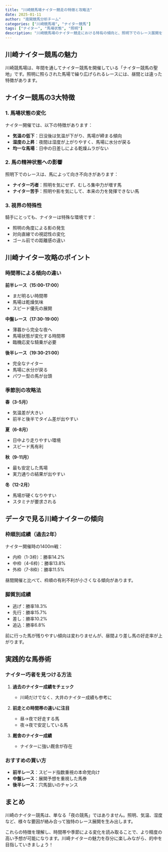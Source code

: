 ```yaml
---
title: "川崎競馬場ナイター競走の特徴と攻略法"
date: 2025-01-11
author: "南関競馬分析チーム"
categories: ["川崎競馬場", "ナイター競馬"]
tags: ["ナイター", "馬場状態", "照明"]
description: "川崎競馬場のナイター競走における特有の傾向と、照明下でのレース展開を詳しく分析します。"
---
```


## 川崎ナイター競馬の魅力

川崎競馬場は、年間を通してナイター競馬を開催している「ナイター競馬の聖地」です。照明に照らされた馬場で繰り広げられるレースには、昼間とは違った特徴があります。

## ナイター競馬の3大特徴

### 1. 馬場状態の変化

ナイター開催では、以下の特徴があります：

- **気温の低下**：日没後は気温が下がり、馬場が締まる傾向
- **湿度の上昇**：夜間は湿度が上がりやすく、馬場に水分が戻る
- **均一な馬場**：日中の日差しによる乾燥ムラがない

### 2. 馬の精神状態への影響

照明下でのレースは、馬によって向き不向きがあります：

- **ナイター巧者**：照明を気にせず、むしろ集中力が増す馬
- **ナイター苦手**：照明や影を気にして、本来の力を発揮できない馬

### 3. 視界の特殊性

騎手にとっても、ナイターは特殊な環境です：

- 照明の角度による影の発生
- 対向直線での視認性の変化
- ゴール前での距離感の違い

## 川崎ナイター攻略のポイント

### 時間帯による傾向の違い

**前半レース（15:00-17:00）**
- まだ明るい時間帯
- 馬場は乾燥気味
- スピード優先の展開

**中盤レース（17:30-19:00）**
- 薄暮から完全な夜へ
- 馬場状態が変化する時間帯
- 臨機応変な騎乗が必要

**後半レース（19:30-21:00）**
- 完全なナイター
- 馬場に水分が戻る
- パワー型の馬が台頭

### 季節別の攻略法

**春（3-5月）**
- 気温差が大きい
- 前半と後半でタイム差が出やすい

**夏（6-8月）**
- 日中より走りやすい環境
- スピード馬有利

**秋（9-11月）**
- 最も安定した馬場
- 実力通りの結果が出やすい

**冬（12-2月）**
- 馬場が硬くなりやすい
- スタミナが要求される

## データで見る川崎ナイターの傾向

### 枠順別成績（過去2年）

ナイター開催時の1400m戦：
- 内枠（1-3枠）：勝率14.2%
- 中枠（4-6枠）：勝率13.8%
- 外枠（7-8枠）：勝率11.5%

昼間開催と比べて、枠順の有利不利が小さくなる傾向があります。

### 脚質別成績

- 逃げ：勝率18.3%
- 先行：勝率15.7%
- 差し：勝率10.2%
- 追込：勝率6.8%

前に行った馬が残りやすい傾向は変わりませんが、昼間より差し馬の好走率が上がります。

## 実践的な馬券術

### ナイター巧者を見つける方法

1. **過去のナイター成績をチェック**
   - 川崎だけでなく、大井のナイター成績も参考に

2. **前走との時間帯の違いに注目**
   - 昼→夜で好走する馬
   - 夜→夜で安定している馬

3. **厩舎のナイター成績**
   - ナイターに強い厩舎が存在

### おすすめの買い方

- **前半レース**：スピード指数重視の本命党向け
- **中盤レース**：展開予想を重視した馬券
- **後半レース**：穴馬狙いのチャンス

## まとめ

川崎のナイター競馬は、単なる「夜の競馬」ではありません。照明、気温、湿度など、様々な要因が絡み合って独特のレース展開を生み出します。

これらの特徴を理解し、時間帯や季節による変化を読み取ることで、より精度の高い予想が可能になります。川崎ナイターの魅力を存分に楽しみながら、的中を目指していきましょう！